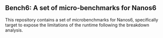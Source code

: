 ## Bench6: A set of micro-benchmarks for Nanos6

This repository contains a set of microbenchmarks for Nanos6,
specifically target to expose the limitations of the runtime following
the breakdown analysis.
